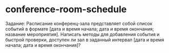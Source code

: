 # conference-room-schedule
Задание:
Расписание конференц-зала представляет собой список событий в формате [дата и время начала; дата и время окончания; название мероприятия].
Написать методы для добавления события и быстрой проверки, доступен ли зал в заданный интервал [дата и время начала; дата и время окончания]?
